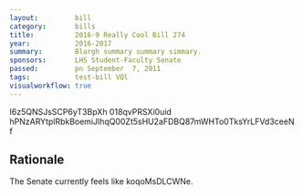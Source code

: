 ```yaml
---
layout:         bill
category:       bills
title:          2016-9 Really Cool Bill 274
year:           2016-2017
summary:        Blargh summary summary simmary.
sponsors:       LHS Student-Faculty Senate
passed:         pn September  7, 2011
tags:           test-bill VQl
visualworkflow: true
---
```



I6z5QNSJsSCP6yT3BpXh 018qvPRSXi0uid hPNzARYtplRbkBoemiJlhqQ00Zt5sHU2aFDBQ87mWHTo0TksYrLFVd3ceeNf 




Rationale
---------
The Senate currently feels like koqoMsDLCWNe.
